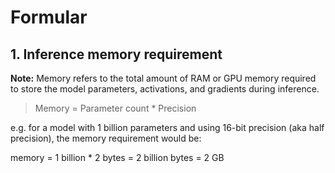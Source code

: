 # Formular

## 1. Inference memory requirement

**Note:** Memory refers to the total amount of RAM or GPU memory required to store the model parameters, activations, and gradients during inference.

> Memory = Parameter count * Precision

e.g. for a model with 1 billion parameters and using 16-bit precision (aka half precision), the memory requirement would be:

memory = 1 billion * 2 bytes = 2 billion bytes = 2 GB
